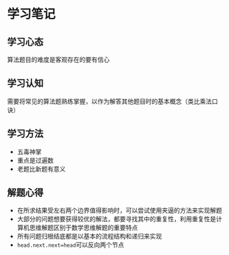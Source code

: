 # 学习笔记

## 学习心态

算法题目的难度是客观存在的要有信心

## 学习认知

需要将常见的算法题熟练掌握，以作为解答其他题目时的基本概念（类比乘法口诀）

## 学习方法

* 五毒神掌
* 重点是过遍数
* 老题比新题有意义

## 解题心得

* 在所求结果受左右两个边界值得影响时，可以尝试使用夹逼的方法来实现解题
* 大部分的问题想要获得较优的解法，都要寻找其中的重复性，利用重复性是计算机思维解题区别于数学思维解题的重要特点
* 所有问题归根结底都是以基本的流程结构和递归来实现
* `head.next.next=head`可以反向两个节点

